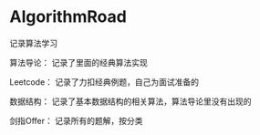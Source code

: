 # AlgorithmRoad
记录算法学习

算法导论：
  记录了里面的经典算法实现

Leetcode：
  记录了力扣经典例题，自己为面试准备的

数据结构：
  记录了基本数据结构的相关算法，算法导论里没有出现的

剑指Offer：
  记录所有的题解，按分类
